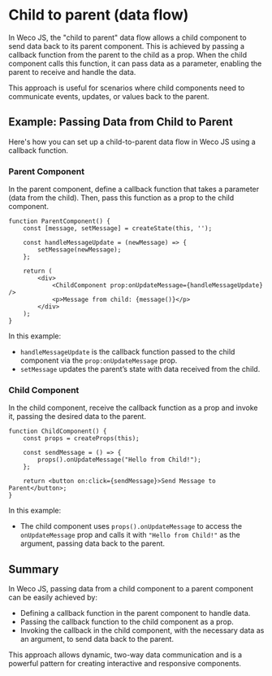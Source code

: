 # Child to parent (data flow)

In Weco JS, the "child to parent" data flow allows a child component to send data back to its parent component. This is achieved by passing a callback function from the parent to the child as a prop. When the child component calls this function, it can pass data as a parameter, enabling the parent to receive and handle the data.

This approach is useful for scenarios where child components need to communicate events, updates, or values back to the parent.

## Example: Passing Data from Child to Parent

Here's how you can set up a child-to-parent data flow in Weco JS using a callback function.

### Parent Component

In the parent component, define a callback function that takes a parameter (data from the child). Then, pass this function as a prop to the child component.

```tsx
function ParentComponent() {
    const [message, setMessage] = createState(this, '');

    const handleMessageUpdate = (newMessage) => {
        setMessage(newMessage);
    };

    return (
        <div>
            <ChildComponent prop:onUpdateMessage={handleMessageUpdate} />
            <p>Message from child: {message()}</p>
        </div>
    );
}
```

In this example:

* `handleMessageUpdate` is the callback function passed to the child component via the `prop:onUpdateMessage` prop.
* `setMessage` updates the parent’s state with data received from the child.

### Child Component

In the child component, receive the callback function as a prop and invoke it, passing the desired data to the parent.

```tsx
function ChildComponent() {
    const props = createProps(this);

    const sendMessage = () => {
        props().onUpdateMessage("Hello from Child!");
    };

    return <button on:click={sendMessage}>Send Message to Parent</button>;
}
```

In this example:

* The child component uses `props().onUpdateMessage` to access the `onUpdateMessage` prop and calls it with `"Hello from Child!"` as the argument, passing data back to the parent.

## Summary

In Weco JS, passing data from a child component to a parent component can be easily achieved by:

* Defining a callback function in the parent component to handle data.
* Passing the callback function to the child component as a prop.
* Invoking the callback in the child component, with the necessary data as an argument, to send data back to the parent.

This approach allows dynamic, two-way data communication and is a powerful pattern for creating interactive and responsive components.
